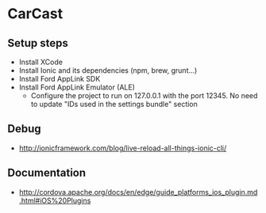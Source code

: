 # CarCast

## Setup steps

* Install XCode
* Install Ionic and its dependencies (npm, brew, grunt...)
* Install Ford AppLink SDK
* Install Ford AppLink Emulator (ALE)
	* Configure the project to run on 127.0.0.1 with the port 12345. No need to update "IDs used in the settings bundle" section


## Debug

* http://ionicframework.com/blog/live-reload-all-things-ionic-cli/


## Documentation

* http://cordova.apache.org/docs/en/edge/guide_platforms_ios_plugin.md.html#iOS%20Plugins